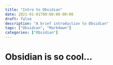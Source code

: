```yaml
---
title: "Intro to Obsidian"
date: 2021-01-01T00:00:00-00:00
draft: false
description: "A brief introduction to Obsidian"
tags: ["Obsidian", "Markdown"]
categories: ["Obsidian"]
---
```


# Obsidian is so cool…